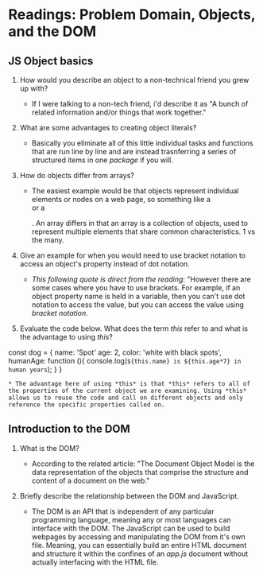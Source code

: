 # Readings: Problem Domain, Objects, and the DOM

## JS Object basics

1. How would you describe an object to a non-technical friend you grew up with?
    * If I were talking to a non-tech friend, i'd describe it as "A bunch of related information and/or things that work together."

2. What are some advantages to creating object literals?
    * Basically you eliminate all of this little individual tasks and functions that are run line by line and are instead trasnferring a series of structured items in one *package* if you will.

3. How do objects differ from arrays?
    * The easiest example would be that objects represent individual elements or nodes on a web page, so something like a <div> or a <p>. An array differs in that an array is a collection of objects, used to represent multiple elements that share common characteristics. 1 vs the many.

4. Give an example for when you would need to use bracket notation to access an object's property instead of dot notation.
    * *This following quote is direct from the reading*: "However there are some cases where you have to use brackets. For example, if an object property name is held in a variable, then you can't use dot notation to access the value, but you can access the value using *bracket notation*.

5. Evaluate the code below. What does the term *this* refer to and what is the advantage to using *this*?

  const dog = {
    name: 'Spot'
    age: 2,
    color: 'white with black spots',
    humanAge: function (){
        console.log(`${this.name} is ${this.age*7} in human years`);
    }
  }

    * The advantage here of using *this* is that *this* refers to all of the properties of the current object we are examining. Using *this* allows us to reuse the code and call on different objects and only reference the specific properties called on.

## Introduction to the DOM 

1. What is the DOM?
    * According to the related article: "The Document Object Model is the data representation of the objects that comprise the structure and content of a document on the web."

2. Briefly describe the relationship between the DOM and JavaScript.
    * The DOM is an API that is independent of any particular programming language, meaning any or most languages can interface with the DOM. The JavaScript can be used to build webpages by accessing and manipulating the DOM from it's own file. Meaning, you can essentially build an entire HTML document and structure it within the confines of an *app.js* document without actually interfacing with the HTML file.